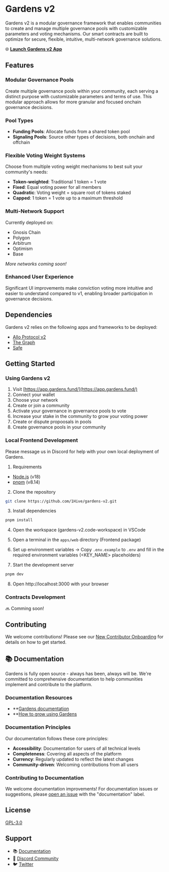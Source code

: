 # Gardens v2

Gardens v2 is a modular governance framework that enables communities to create and manage multiple governance pools with customizable parameters and voting mechanisms. Our smart contracts are built to optimize for secure, flexible, intuitive, multi-network governance solutions.

🌐 **[Launch Gardens v2 App](https://app.gardens.fund/)**

## Features

### Modular Governance Pools

Create multiple governance pools within your community, each serving a distinct purpose with customizable parameters and terms of use. This modular approach allows for more granular and focused onchain governance decisions.

### Pool Types

- **Funding Pools**: Allocate funds from a shared token pool
- **Signaling Pools**: Source other types of decisions, both onchain and offchain

### Flexible Voting Weight Systems

Choose from multiple voting weight mechanisms to best suit your community's needs:

- **Token-weighted**: Traditional 1 token = 1 vote
- **Fixed**: Equal voting power for all members
- **Quadratic**: Voting weight = square root of tokens staked
- **Capped**: 1 token = 1 vote up to a maximum threshold

### Multi-Network Support

Currently deployed on:

- Gnosis Chain
- Polygon
- Arbitrum
- Optimism
- Base

_More networks coming soon!_

### Enhanced User Experience

Significant UI improvements make conviction voting more intuitive and easier to understand compared to v1, enabling broader participation in governance decisions.

## Dependencies

Gardens v2 relies on the following apps and frameworks to be deployed:

- [Allo Protocol v2](https://www.gitcoin.co/blog/allo-gitcoins-newest-protocol)
- [The Graph](https://thegraph.com/)
- [Safe](https://safe.global/)

## Getting Started

### Using Gardens v2

1. Visit [https://app.gardens.fund/](https://app.gardens.fund/)
2. Connect your wallet
3. Choose your network
4. Create or join a community
5. Activate your governance in governance pools to vote
6. Increase your stake in the community to grow your voting power
7. Create or dispute propoosals in pools
8. Create governance pools in your community

### Local Frontend Development

Please message us in Discord for help with your own local deployment of Gardens.

1. Requirements

- [Node.js](https://nodejs.org/en/download/) (v18)
- [pnpm](https://pnpm.io/installation) (v8.14)

2. Clone the repository

```bash
git clone https://github.com/1Hive/gardens-v2.git
```

3. Install dependencies

```bash
pnpm install
```

4. Open the workspace (gardens-v2.code-workspace) in VSCode

5. Open a terminal in the `apps/web` directory (Frontend package)

6. Set up environment variables
   -> Copy `.env.example` to `.env` and fill in the required environment variables (<KEY_NAME> placeholders)

7. Start the development server

```bash
pnpm dev
```

8. Open http://localhost:3000 with your browser

### Contracts Development

🔜 Comming soon!

## Contributing

We welcome contributions! Please see our [New Contributor Onboarding](https://1hive-gardens.notion.site/Gardens-New-Contributor-Onboarding-8ab2e08a585c46e3bcb36482d006c9e9?pvs=4) for details on how to get started.

## 📚 Documentation

Gardens is fully open source - always has been, always will be. We're committed to comprehensive documentation to help communities implement and contribute to the platform.

### Documentation Resources

- \*\*[Gardens documentation](https://docs.gardens.fund)
- \*\*[How to grow using Gardens](https://1hive-gardens.notion.site/How-to-grow-using-Gardens-84be339e761d462085dcb27db12d1c4c)

### Documentation Principles

Our documentation follows these core principles:

- **Accessibility**: Documentation for users of all technical levels
- **Completeness**: Covering all aspects of the platform
- **Currency**: Regularly updated to reflect the latest changes
- **Community-driven**: Welcoming contributions from all users

### Contributing to Documentation

We welcome documentation improvements! For documentation issues or suggestions, please [open an issue](https://github.com/1Hive/gardens-v2/issues/new?labels=documentation) with the "documentation" label.

## License

[GPL-3.0](https://github.com/1Hive/gardens-v2?tab=GPL-3.0-1-ov-file#readme)

## Support

- 📚 [Documentation](https://docs.gardens.fund)
- 💬 [Discord Community](https://discord.gg/tJWPg69ZWG)
- 🐦 [Twitter](https://twitter.com/gardens_fund)

```

```
